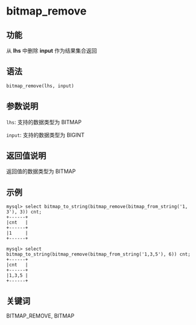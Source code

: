 # bitmap_remove

## 功能

从 **lhs** 中删除 **input** 作为结果集合返回

## 语法

```Haskell
bitmap_remove(lhs, input)
```

## 参数说明

`lhs`: 支持的数据类型为 BITMAP

`input`: 支持的数据类型为 BIGINT

## 返回值说明

返回值的数据类型为 BITMAP

## 示例

```plain text
mysql> select bitmap_to_string(bitmap_remove(bitmap_from_string('1, 3'), 3)) cnt;
+------+
|cnt   |
+------+
|1     |
+------+

mysql> select bitmap_to_string(bitmap_remove(bitmap_from_string('1,3,5'), 6)) cnt;
+------+
|cnt   |
+------+
|1,3,5 |
+------+
```

## 关键词

BITMAP_REMOVE, BITMAP
